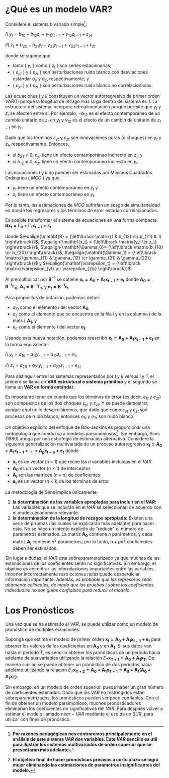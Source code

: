 # ¿Qué es un modelo VAR?

Considere el sistema bivariado simple[^1]:

[^1]: **Por razones pedagógicas nos centraremos principalemente en el análisis de este sistema _VAR_ dos variables. Este _VAR_ sencillo es útil para ilustrar los sistemas multivariados de orden superior que se presentaran más adelante**

$I$) $y_t=b_{10}-b_{12}z_t+\gamma_{11}y_{t-1}+\gamma_{12}z_{t-1}+\varepsilon_{yt}$  

$II$) $z_t=b_{20}-b_{21}y_t+\gamma_{21}y_{t-1}+\gamma_{22}z_{t-1}+\varepsilon_{zt}$   

donde se supone que 
* tanto { $y_t$ } como { $z_t$ } son series estacionarias; 
* { $\varepsilon_{yt}$ }  y { $\varepsilon_{zt}$ } son perturbaciones ruido blanco con desviaciones estándar $\sigma_y$  y $\sigma_z$, respectivamente; y 
* { $\varepsilon_{yt}$ } y { $\varepsilon_{zt}$ } son perturbaciones ruido blanco no correlacionadas.

Las ecuaciones $I$ y $II$ constituyen un vector autorregresivo de primer orden $VAR(1)$ porque la longitud de rezago más larga dentro del sistema es $1$. La estructura del sistema incorpora retroalimentación porque permite que $y_t$ y $z_t$ se afecten entre sí. Por ejemplo, $-b_{12}$  es el efecto contemporáneo de un cambio unitario de $z_t$ en $y_t$ y $\gamma_{12}$ es el efecto de un cambio de unitario de $z_{t-1}$ en $y_t$. 

Dado que los términos $\varepsilon_{yt}$ y $\varepsilon_{zt}$ son innovaciones puras (o choques) en $y_t$ y $z_t$, respectivamente. Entonces, 
* si $b_{21}≠0$, $\varepsilon_{yt}$  tiene un efecto contemporáneo indirecto en $z_t$, y
* si $b_{12}≠0$, $\varepsilon_{zt}$  tiene un efecto contemporáneo indirecto en $y_t$. 

Las ecuaciones $I$ y $II$ no pueden ser estimadas por Mínimos Cuadrados Ordinarios ( $MCO$ ) ya que 
* $y_t$ tiene un efecto contemporáneo en $z_t$ y
* $z_t$ tiene un efecto contemporáneo en $y_t$.

Por lo tanto, las estimaciones de $MCO$ sufrirían un sesgo de simultaneidad en donde los regresores y los términos de error estarían correlacionados.

Es posible transformar el sistema de ecuaciones en una forma compacta: $\mathbf{B x_t= \Gamma_0 + \Gamma_1 x_{t-1}+\varepsilon_t}$

donde $\eqalign{\mathbf{B} = {\left\lbrack \matrix{1 & b_{12} \cr b_{21} & 1} \right\rbrack}}$, $\eqalign{\mathbf{x_t} = {\left\lbrack \matrix{y_t \cr z_t} \right\rbrack}}$, $\eqalign{\mathbf{\Gamma_0}= {\left\lbrack \matrix{b_{10} \cr b_{20}} \right\rbrack}}$, $\eqalign{\mathbf{\Gamma_1} = {\left\lbrack \matrix{\gamma_{11} & \gamma_{12} \cr \gamma_{21} & \gamma_{22}} \right\rbrack}}$ y $\eqalign{\mathbf{\varepsilon_t} = {\left\lbrack \matrix{\varepsilon_{yt} \cr \varepsilon_{zt}} \right\rbrack}}$

Al premultiplicar por $\mathbf{B^{−1}}$ se obtiene $\mathbf{x_t= A_0 + A_1x_{t-1}+e_t}$  donde $\mathbf{A_0=B^{−1}\Gamma_0}$, $\mathbf{A_1=B^{−1}\Gamma_1}$, y $\mathbf{e_t=B^{−1}\varepsilon_t}$

Para propósitos de notación, podemos definir
* $a_{i0}$ como el elemento $i$ del vector $\mathbf{A_0}$,
* $a_{ij}$ como el elemento que se encuentra en la fila $i$ y en la columna $j$ de la matriz $\mathbf{A_1}$, y
* $e_{it}$ como el elemento $i$ del vector $\mathbf{e_t}$. 

Usando esta nueva notación, podemos reescribir $\mathbf{x_t= A_0 + A_1x_{t-1}+e_t}$ en la forma equivalente:

$i$) $y_t=a_{10}+a_{11}y_{t-1}+a_{12}z_{t-1}+e_{1t}$ 

$ii$) $z_t=a_{20}+a_{21}y_{t-1}+a_{22}z_{t-1}+e_{2t}$

Para distinguir entre los sistemas representados por $I$ y $II$ versus $i$ y $ii$, el primero se llama un **VAR estructural o sistema primitivo** y el segundo se llama un **VAR en forma estándar**. 

Es importante tener en cuenta que los términos de error (es decir, $e_{1t}$ y $e_{2t}$) son compuestos de los dos choques $\varepsilon_{yt}$  y $\varepsilon_{zt}$. Y se puede demostrar, aunque aquí no lo desarrollaremos, que dado que como $\varepsilon_{yt}$  y $\varepsilon_{zt}$ son procesos de ruido blanco, entonces $e_{1t}$ y $e_{2t}$ son ruido blanco

Un objetivo explícito del enfoque de Box-Jenkins es proporcionar una metodología que conduzca a modelos parsimoniosos[^2]. Sin embargo, Sims (1980) aboga por una estrategia de estimación alternativa. Considere la siguiente generalización multivariada de un proceso autorregresivo $\mathbf{x_t=A_0 +  A_1x_{t-1} + \dots + A_p x_{t-p} + e_t}$ donde 
* $\mathbf{x_t}$ es un vector ($n \times 1$) que reúne las 𝑛 variables incluidas en el $VAR$
* $\mathbf{A_0}$ es un vector ($n \times 1$) de interceptos
* $\mathbf{A_i}$ son las matrices ($n \times n$) de coeficientes
* $\mathbf{e_t}$ es un vector ($n \times 1$) de los términos de error

[^2]: **El objetivo final de hacer pronósticos precisos a corto plazo se logra mejor eliminando las estimaciones de parámetros insignificantes del modelo.**

La metodología de Sims implica únicamente:
1) **la determinación de las variables apropiadas para incluir en el $VAR$:** Las variables que se incluirán en el $VAR$ se seleccionan de acuerdo con el modelo económico relevante.
2) **la determinación de la longitud de rezagos apropiada:** Existen una serie de pruebas (las cuales se explicarán más adelante) para hacer esto. No se hace un intento explícito de "reducir" el número de parámetros estimados. La matriz $\mathbf{A_0}$ contiene $n$ parámetros, y cada matriz $\mathbf{A_i}$ contiene $n^2$ parámetros; por lo tanto, $n+pn^2$ coeficientes deben ser estimados. 

Sin lugar a dudas, el $VAR$ esta sobreparameterizado ya que muchas de las estimaciones de los coeficientes serán no significativas. Sin embargo, el objetivo es encontrar las interrelaciones importantes entre las variables. Imponer incorrectamente restricciones nulas puede desperdiciar información importante. Además, _es probable que los regresores sean altamente colineales, de modo que las pruebas $t$ sobre los coeficientes individuales no son guías confiables para reducir el modelo_.

# Los Pronósticos
Una vez que se ha estimado el $VAR$, se puede utilizar como un modelo de pronóstico de múltiples ecuaciones. 

Suponga que estima el modelo de primer orden $\mathbf{x_t=A_0+A_1x_{t-1}+e_t}$ para obtener los valores de los coeficientes en $\mathbf{A_0}$ y en $\mathbf{A_1}$. Si sus datos van hasta el período $T$, es sencillo obtener los pronósticos de un periodo hacia adelante de sus variables utilizando la relación $E_T\mathbf{x_{T+1}=A_0+A_1x_T}$. De manera similar, se puede obtener un pronóstico de dos periodos hacia adelante utilizando la relación $E_T\mathbf{x_{T+2}=A_0+A_1x_{T+1}=A_0+A_1(A_0+A_1x_T)}$. 

Sin embargo, en un modelo de orden superior, puede haber un gran número de coeficientes estimados. Dado que los $VAR$ no restringidos están sobreparametrizados, los pronósticos pueden ser poco confiables. Con el fin de obtener un modelo parsimonioso, muchos pronosticadores eliminarían los coeficientes no significativos del $VAR$. Para después volver a estimar el modelo llamado $near-VAR$ mediante el uso de un $SUR$, para utilizar con fines de pronóstico. 
